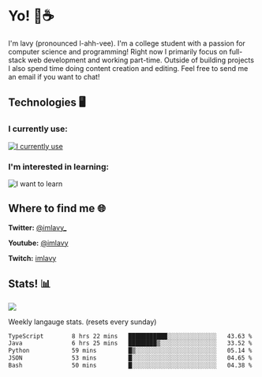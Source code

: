 # Yo! 🦊☕

I'm lavy (pronounced l-ahh-vee). I'm a college student with a passion for computer science and programming! Right now I primarily focus on full-stack web development and working part-time. Outside of building projects I also spend time doing content creation and editing. Feel free to send me an email if you want to chat!


## Technologies 🖥️

### I currently use:
[![I currently use](https://skillicons.dev/icons?i=ts,react,nextjs,nodejs,python,django,svelte,aws,emotion,electron,vite,styledcomponents,vercel,figma,github,vscode,mongo,docker,linux,ps,pr,ae&perline=8)](https://skillicons.dev)
### I'm interested in learning:
![I want to learn](https://skillicons.dev/icons?i=graphql,apollo,nginx,redis,threejs,supabase,astro&perline=8)

## Where to find me 🌐

**Twitter:** [@imlavy_](https://twitter.com/@imlavy_)

**Youtube:** [@imlavy](https://youtube.com/@imlavy)

**Twitch:** [imlavy](https://twitch.tv/imlavy)

## Stats! 📊
[![](https://visitcount.itsvg.in/api?id=lavyyy&icon=0&color=11)](https://visitcount.itsvg.in)

Weekly langauge stats. (resets every sunday)
<!--START_SECTION:waka-->

```txt
TypeScript        8 hrs 22 mins   ███████████░░░░░░░░░░░░░░   43.63 %
Java              6 hrs 25 mins   ████████▒░░░░░░░░░░░░░░░░   33.52 %
Python            59 mins         █▒░░░░░░░░░░░░░░░░░░░░░░░   05.14 %
JSON              53 mins         █░░░░░░░░░░░░░░░░░░░░░░░░   04.65 %
Bash              50 mins         █░░░░░░░░░░░░░░░░░░░░░░░░   04.38 %
```

<!--END_SECTION:waka-->

